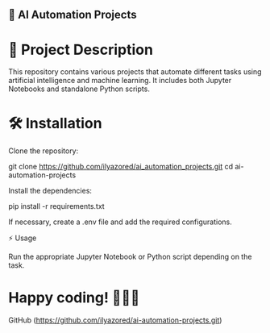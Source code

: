 ## 🚀 AI Automation Projects

# 📌 Project Description

This repository contains various projects that automate different tasks using artificial intelligence and machine learning. It includes both Jupyter Notebooks and standalone Python scripts.

# 🛠 Installation

Clone the repository:

git clone https://github.com/ilyazored/ai_automation_projects.git
cd ai-automation-projects

Install the dependencies:

pip install -r requirements.txt

If necessary, create a .env file and add the required configurations.

⚡️ Usage

Run the appropriate Jupyter Notebook or Python script depending on the task.

# Happy coding! 🎉👨‍💻

GitHub (https://github.com/ilyazored/ai-automation-projects.git)
